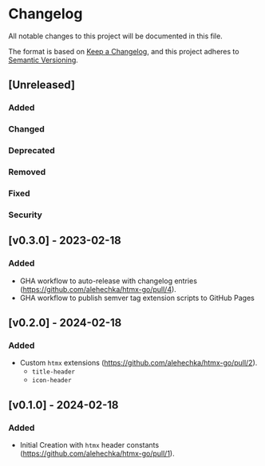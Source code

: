 # Changelog

All notable changes to this project will be documented in this file.

The format is based on [Keep a Changelog](https://keepachangelog.com/en/1.0.0/),
and this project adheres to [Semantic Versioning](https://semver.org/spec/v2.0.0.html).

## [Unreleased]

### Added

### Changed

### Deprecated

### Removed

### Fixed

### Security

## [v0.3.0] - 2023-02-18

### Added

- GHA workflow to auto-release with changelog entries (https://github.com/alehechka/htmx-go/pull/4).
- GHA workflow to publish semver tag extension scripts to GitHub Pages

## [v0.2.0] - 2024-02-18

### Added

- Custom `htmx` extensions (https://github.com/alehechka/htmx-go/pull/2).
  - `title-header`
  - `icon-header`

## [v0.1.0] - 2024-02-18

### Added

- Initial Creation with `htmx` header constants (https://github.com/alehechka/htmx-go/pull/1).
